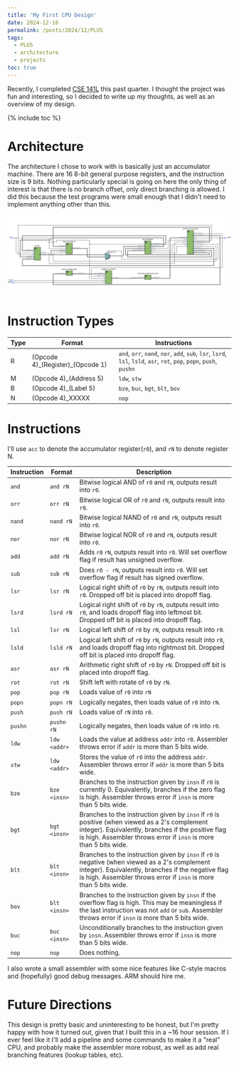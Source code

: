 ```yaml
---
title: 'My First CPU Design'
date: 2024-12-16
permalink: /posts/2024/12/PLUS
tags:
  - PLUS
  - architecture
  - projects
toc: true
---
```


Recently, I completed [CSE 141L](https://catalog.ucsd.edu/courses/CSE.html#cse141l) this past quarter.
I thought the project was fun and interesting, so I decided to write up my thoughts, as well as an overview of my design.


{% include toc %}

# Architecture
The architecture I chose to work with is basically just an accumulator machine. There are 16 8-bit general purpose registers, and the instruction size is 9 bits.
Nothing particularly special is going on here the only thing of interest is that there is no branch offset, only direct branching is allowed.
I did this because the test programs were small enough that I didn't need to implement anything other than this.

![My Architecture Diagram](/images/PLUS_arch.png)

# Instruction Types

| Type    | Format | Instructions |
| -------- | ------- | ------ | 
| R  | (Opcode 4)\_(Register)\_(Opcode 1)    | `and`, `orr`, `nand`, `nor`, `add`, `sub`, `lsr`, `lsrd`, `lsl`, `lsld`, `asr`, `rot`, `pop`, `popn`, `push`, `pushn`
| M |   (Opcode 4)\_(Address 5)   | `ldw`, `stw`
| B    |  (Opcode 4)\_(Label 5)  | `bze`, `buc`, `bgt`, `blt`, `bov`
| N    | (Opcode 4)\_XXXXX    | `nop`

# Instructions
I'll use `acc` to denote the accumulator register(`r0`), and `rN` to denote register N.

| Instruction | Format | Description |
| ------- | -------| ------ |
| `and` | `and rN` | Bitwise logical AND of `r0` and `rN`, outputs result into `r0`. |
| `orr` | `orr rN` | Bitwise logical OR of `r0` and `rN`, outputs result into `r0`. |
| `nand` | `nand rN` | Bitwise logical NAND of `r0` and `rN`, outputs result into `r0`. |
| `nor` | `nor rN` | Bitwise logical NOR of `r0` and `rN`, outputs result into `r0`. |
| `add` | `add rN` | Adds `r0` `rN`, outputs result into `r0`. Will set overflow flag if result has unsigned overflow. |
| `sub` | `sub rN` | Does `r0 - rN`, outputs result into `r0`. Will set overflow flag if result has signed overflow. |
| `lsr` | `lsr rN` | Logical right shift of `r0` by `rN`, outputs result into `r0`. Dropped off bit is placed into dropoff flag. |
| `lsrd` | `lsrd rN` | Logical right shift of `r0` by `rN`, outputs result into `r0`, and loads dropoff flag into leftmost bit. Dropped off bit is placed into dropoff flag. |
| `lsl` | `lsr rN` | Logical left shift of `r0` by `rN`, outputs result into `r0`. |
| `lsld` | `lsld rN` | Logical left shift of `r0` by `rN`, outputs result into `r0`, and loads dropoff flag into rightmost bit. Dropped off bit is placed into dropoff flag. |
| `asr` | `asr rN` | Arithmetic right shift of `r0` by `rN`. Dropped off bit is placed into dropoff flag. |
| `rot` | `rot rN` | Shift left with rotate of `r0` by `rN`. |
| `pop` | `pop rN` | Loads value of `r0` into `rN`|
| `popn` | `popn rN` | Logically negates, then loads value of `r0` into `rN`. |
| `push` | `push rN` | Loads value of `rN` into `r0`. |
| `pushn` | `pushn rN` | Logically negates, then loads value of `rN` into `r0`. |
| `ldw` | `ldw <addr>` | Loads the value at address `addr` into `r0`. Assembler throws error if `addr` is more than 5 bits wide. |
| `stw` | `ldw <addr>` | Stores the value of `r0` into the address `addr`. Assembler throws error if `addr` is more than 5 bits wide. |
| `bze` | `bze <insn>` | Branches to the instruction given by `insn` if `r0` is currently 0. Equivalently, branches if the zero flag is high. Assembler throws error if `insn` is more than 5 bits wide. |
| `bgt` | `bgt <insn>` | Branches to the instruction given by `insn` if `r0` is positive (when viewed as a 2's complement integer). Equivalently, branches if the positive flag is high. Assembler throws error if `insn` is more than 5 bits wide. |
| `blt` | `blt <insn>` | Branches to the instruction given by `insn` if `r0` is negative (when viewed as a 2's complement integer). Equivalently, branches if the negative flag is high. Assembler throws error if `insn` is more than 5 bits wide. |
| `bov` | `blt <insn>` | Branches to the instruction given by `insn` if the overflow flag is high. This may be meaningless if the last instruction was not `add` or `sub`. Assembler throws error if `insn` is more than 5 bits wide. |
| `buc` | `buc <insn>` | Unconditionally branches to the instruction given by `insn`. Assembler throws error if `insn` is more than 5 bits wide. |
| `nop` | `nop` | Does nothing. |

I also wrote a small assembler with some nice features like C-style macros and (hopefully) good debug messages.
ARM should hire me.

# Future Directions
This design is pretty basic and uninteresting to be honest, but I'm pretty happy with how it turned out, given that I built this in a ~16 hour session.
If I ever feel like it I'll add a pipeline and some commands to make it a "real" CPU, and probably make the assembler more robust, as well as add real branching features (lookup tables, etc).